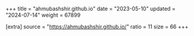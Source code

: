 +++
title = "ahmubashshir.github.io"
date = "2023-05-10"
updated = "2024-07-14"
weight = 67899

[extra]
source = "https://ahmubashshir.github.io/"
ratio = 11
size = 66
+++
